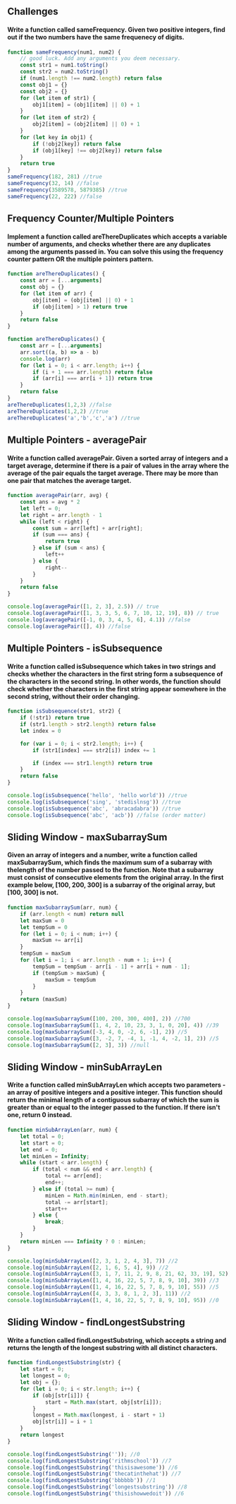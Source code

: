 ## Challenges

#### Write a function called sameFrequency. Given two positive integers, find out if the two numbers have the same frequenecy of digits.

``` js
function sameFrequency(num1, num2) {
    // good luck. Add any arguments you deem necessary.
    const str1 = num1.toString()
    const str2 = num2.toString()
    if (num1.length !== num2.length) return false
    const obj1 = {}
    const obj2 = {}
    for (let item of str1) {
        obj1[item] = (obj1[item] || 0) + 1
    }
    for (let item of str2) {
        obj2[item] = (obj2[item] || 0) + 1
    }
    for (let key in obj1) {
        if (!obj2[key]) return false
        if (obj1[key] !== obj2[key]) return false
    }
    return true
}
sameFrequency(182, 281) //true
sameFrequency(32, 14) //false
sameFrequency(3589578, 5879385) //true
sameFrequency(22, 222) //false
```

## Frequency Counter/Multiple Pointers

#### Implement a function called areThereDuplicates which accepts a variable number of arguments, and checks whether there are any duplicates among the arguments passed in. You can solve this using the frequency counter pattern OR the multiple pointers pattern.

``` js
function areThereDuplicates() {
    const arr = [...arguments]
    const obj = {}
    for (let item of arr) {
        obj[item] = (obj[item] || 0) + 1
        if (obj[item] > 1) return true
    }
    return false
}

function areThereDuplicates() {
    const arr = [...arguments]
    arr.sort((a, b) => a - b)
    console.log(arr)
    for (let i = 0; i < arr.length; i++) {
        if (i + 1 === arr.length) return false
        if (arr[i] === arr[i + 1]) return true
    }
    return false
}
areThereDuplicates(1,2,3) //false
areThereDuplicates(1,2,2) //true
areThereDuplicates('a','b','c','a') //true
```

## Multiple Pointers - averagePair

#### Write a function called averagePair. Given a sorted array of integers and a target average, determine if there is a pair of values in the array where the average of the pair equals the target average. There may be more than one pair that matches the average target.

``` js
function averagePair(arr, avg) {
    const ans = avg * 2
    let left = 0;
    let right = arr.length - 1
    while (left < right) {
        const sum = arr[left] + arr[right];
        if (sum === ans) {
            return true
        } else if (sum < ans) {
            left++
        } else {
            right--
        }
    }
    return false
}

console.log(averagePair([1, 2, 3], 2.5)) // true
console.log(averagePair([1, 3, 3, 5, 6, 7, 10, 12, 19], 8)) // true
console.log(averagePair([-1, 0, 3, 4, 5, 6], 4.1)) //false
console.log(averagePair([], 4)) //false
```

## Multiple Pointers - isSubsequence

#### Write a function called isSubsequence which takes in two strings and checks whether the characters in the first string form a subsequence of the characters in the second string. In other words, the function should check whether the characters in the first string appear somewhere in the second string, without their order changing.

``` js
function isSubsequence(str1, str2) {
    if (!str1) return true
    if (str1.length > str2.length) return false
    let index = 0

    for (var i = 0; i < str2.length; i++) {
        if (str1[index] === str2[i]) index += 1

        if (index === str1.length) return true
    }
    return false
}

console.log(isSubsequence('hello', 'hello world')) //true
console.log(isSubsequence('sing', 'stedislnsg')) //true
console.log(isSubsequence('abc', 'abracadabra')) //true
console.log(isSubsequence('abc', 'acb')) //false (order matter)
```

## Sliding Window - maxSubarraySum

#### Given an array of integers and a number, write a function called maxSubarraySum, which finds the maximum sum of a subarray with thelength of the number passed to the function. Note that a subarray must consist of consecutive elements from the original array. In the first example below, [100, 200, 300] is a subarray of the original array, but [100, 300] is not.

``` js
function maxSubarraySum(arr, num) {
    if (arr.length < num) return null
    let maxSum = 0
    let tempSum = 0
    for (let i = 0; i < num; i++) {
        maxSum += arr[i]
    }
    tempSum = maxSum
    for (let i = 1; i < arr.length - num + 1; i++) {
        tempSum = tempSum - arr[i - 1] + arr[i + num - 1];
        if (tempSum > maxSum) {
            maxSum = tempSum
        }
    }
    return (maxSum)
}

console.log(maxSubarraySum([100, 200, 300, 400], 2)) //700
console.log(maxSubarraySum([1, 4, 2, 10, 23, 3, 1, 0, 20], 4)) //39
console.log(maxSubarraySum([-3, 4, 0, -2, 6, -1], 2)) //5
console.log(maxSubarraySum([3, -2, 7, -4, 1, -1, 4, -2, 1], 2)) //5
console.log(maxSubarraySum([2, 3], 3)) //null
```

## Sliding Window - minSubArrayLen

#### Write a function called minSubArrayLen which accepts two parameters - an array of positive integers and a positive integer. This function should return the minimal length of a contiguous subarray of which the sum is greater than or equal to the integer passed to the function. If there isn't one, return 0 instead.

``` js
function minSubArrayLen(arr, num) {
    let total = 0;
    let start = 0;
    let end = 0;
    let minLen = Infinity;
    while (start < arr.length) {
        if (total < num && end < arr.length) {
            total += arr[end];
            end++;
        } else if (total >= num) {
            minLen = Math.min(minLen, end - start);
            total -= arr[start];
            start++
        } else {
            break;
        }
    }
    return minLen === Infinity ? 0 : minLen;
}

console.log(minSubArrayLen([2, 3, 1, 2, 4, 3], 7)) //2
console.log(minSubArrayLen([2, 1, 6, 5, 4], 9)) //2
console.log(minSubArrayLen([3, 1, 7, 11, 2, 9, 8, 21, 62, 33, 19], 52)) //1
console.log(minSubArrayLen([1, 4, 16, 22, 5, 7, 8, 9, 10], 39)) //3
console.log(minSubArrayLen([1, 4, 16, 22, 5, 7, 8, 9, 10], 55)) //5
console.log(minSubArrayLen([4, 3, 3, 8, 1, 2, 3], 11)) //2
console.log(minSubArrayLen([1, 4, 16, 22, 5, 7, 8, 9, 10], 95)) //0
```

## Sliding Window - findLongestSubstring

#### Write a function called findLongestSubstring, which accepts a string and returns the length of the longest substring with all distinct characters.

``` js
function findLongestSubstring(str) {
    let start = 0;
    let longest = 0;
    let obj = {};
    for (let i = 0; i < str.length; i++) {
        if (obj[str[i]]) {
            start = Math.max(start, obj[str[i]]);
        }
        longest = Math.max(longest, i - start + 1)
        obj[str[i]] = i + 1
    }
    return longest
}

console.log(findLongestSubstring('')); //0
console.log(findLongestSubstring('rithmschool')) //7
console.log(findLongestSubstring('thisisawesome')) //6
console.log(findLongestSubstring('thecatinthehat')) //7
console.log(findLongestSubstring('bbbbbb')) //1
console.log(findLongestSubstring('longestsubstring')) //8
console.log(findLongestSubstring('thisishowwedoit')) //6
```
